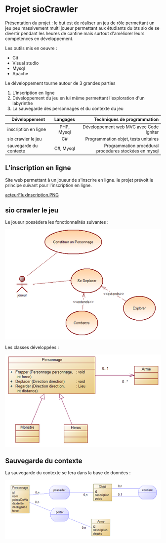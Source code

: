  # Projet sioCrawler #
 
 Présentation du projet : le but est de réaliser un jeu de rôle permettant un jeu peu massivement multi joueur permettant aux étudiants du bts sio de se divertir pendant les heures de cantine mais surtout d'améliorer leurs compétences en développement.
 
 Les outils mis en oeuvre :

 * Git
 * Visual studio
 * Mysql
 * Apache

 Le développement tourne autour de 3 grandes parties

1. L'inscription en ligne
2. Développement du jeu en lui même permettant l'exploration d'un labyrinthe
3. La sauvegarde des personnages et du contexte du jeu

|     Développement    | Langages |           Techniques de programmation               |
|----------------------|:--------:|----------------------------------------------------:|
|inscription en ligne  |PHP, Mysql|Développement web MVC avec Code Igniter              |
|sio crawler le jeu    |C#        |Programmation objet, tests unitaires                 |
|sauvegarde du contexte|C#, Mysql |Programmation procédural procédures stockées en mysql|

## L'inscription en ligne ##

Site web permettant à un joueur de s'inscrire en ligne. le projet prévoit le principe suivant pour l'inscription en ligne.

[acteurFluxInscription.PNG](https://github.com/DanBonix/sioCrawler/blob/master/acteurFluxInscription.PNG)

## sio crawler le jeu ##

Le joueur possédera les fonctionnalités suivantes :

![useCasePersonnage.PNG](https://github.com/DanBonix/sioCrawler/blob/master/useCasePersonnage.PNG)

Les classes développées :

![diagrammeClassePersonnage.PNG](https://github.com/DanBonix/sioCrawler/blob/master/diagrammeClassePersonnage.PNG)

## Sauvegarde du contexte ##

La sauvegarde du contexte se fera dans la base de données :

![mcdSauvegarde.PNG](https://github.com/DanBonix/sioCrawler/blob/master/mcdSauvegarde.PNG)